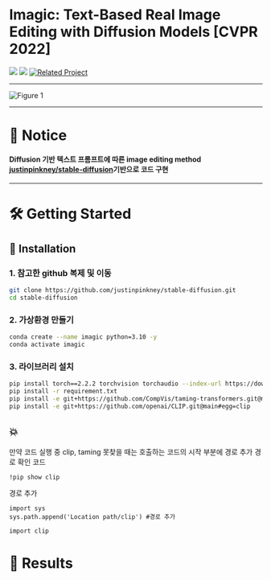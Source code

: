 # Imagic: Text-Based Real Image Editing with Diffusion Models [CVPR 2022]

<a href="https://imagic-editing.github.io/"><img src="https://img.shields.io/static/v1?label=Project&message=Website&color=blue"></a> 
<a href="https://arxiv.org/pdf/2210.09276"><img src="https://img.shields.io/badge/arXiv-2210.09276-b31b1b.svg"></a>
[![Related Project](https://img.shields.io/badge/GitHub-Reference--Repo-green?logo=github)](https://github.com/justinpinkney/stable-diffusion)

---

![Figure 1](image/fig1)

---

# 📌 Notice


#### Diffusion 기반 텍스트 프롬프트에 따른 image editing method [justinpinkney/stable-diffusion](https://github.com/justinpinkney/stable-diffusion)기반으로 코드 구현
---

# 🛠️ Getting Started

## 🧩 Installation
### 1. 참고한 github 복제 및 이동
```bash
git clone https://github.com/justinpinkney/stable-diffusion.git
cd stable-diffusion
```

### 2. 가상환경 만들기

```bash
conda create --name imagic python=3.10 -y
conda activate imagic
```

### 3. 라이브러리 설치
```bash
pip install torch==2.2.2 torchvision torchaudio --index-url https://download.pytorch.org/whl/cu121
pip install -r requirement.txt
pip install -e git+https://github.com/CompVis/taming-transformers.git@master#egg=taming-transformers
pip install -e git+https://github.com/openai/CLIP.git@main#egg=clip
```
## 💥
만약 코드 실행 중 clip, taming 못찾을 때는 호출하는 코드의 시작 부분에 경로 추가
경로 확인 코드
```bash
!pip show clip 
```
경로 추가
```
import sys
sys.path.append('Location path/clip') #경로 추가

import clip
```
# 🚗 Results


